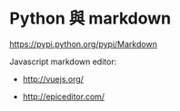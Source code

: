 # Python 與 markdown

https://pypi.python.org/pypi/Markdown

Javascript markdown editor:

* http://vuejs.org/

* http://epiceditor.com/

